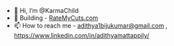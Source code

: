 - 👋 Hi, I’m @KarmaChild
- 🚀 Building - [RateMyCuts.com](http://ratemycuts.com/)
- 📫 How to reach me - adithya1bijukumar@gmail.com , https://www.linkedin.com/in/adithyamattappily/

<!---
KarmaChild/KarmaChild is a ✨ special ✨ repository because its `README.md` (this file) appears on your GitHub profile.
You can click the Preview link to take a look at your changes.
--->
